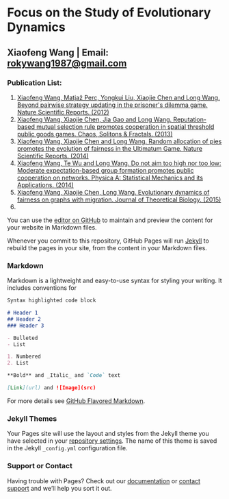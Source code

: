 # Focus on the Study of Evolutionary Dynamics
## Xiaofeng Wang | Email: rokywang1987@gmail.com
### Publication List:
1. [Xiaofeng Wang, Matjaž Perc, Yongkui Liu, Xiaojie Chen and Long Wang. Beyond pairwise strategy updating in the prisoner's dilemma game. Nature Scientific Reports. (2012)](https://doi.org/10.1038/srep00740)
2. [Xiaofeng Wang, Xiaojie Chen, Jia Gao and Long Wang. Reputation-based mutual selection rule promotes cooperation in spatial threshold public goods games. Chaos, Solitons & Fractals. (2013)](https://doi.org/10.1016/j.chaos.2013.07.019)
3. [Xiaofeng Wang, Xiaojie Chen and Long Wang. Random allocation of pies promotes the evolution of fairness in the Ultimatum Game. Nature Scientific Reports. (2014)](https://doi.org/10.1038/srep04534)
4. [Xiaofeng Wang, Te Wu and Long Wang. Do not aim too high nor too low: Moderate expectation-based group formation promotes public cooperation on networks. Physica A: Statistical Mechanics and its Applications. (2014)](https://doi.org/10.1016/j.physa.2014.05.048)
5. [Xiaofeng Wang, Xiaojie Chen, Long Wang. Evolutionary dynamics of fairness on graphs with migration. Journal of Theoretical Biology. (2015)](https://doi.org/10.1016/j.jtbi.2015.05.020)
6. []()

You can use the [editor on GitHub](https://github.com/evolutionarydynamics/evolutionarydynamics.github.io/edit/master/README.md) to maintain and preview the content for your website in Markdown files.

Whenever you commit to this repository, GitHub Pages will run [Jekyll](https://jekyllrb.com/) to rebuild the pages in your site, from the content in your Markdown files.

### Markdown

Markdown is a lightweight and easy-to-use syntax for styling your writing. It includes conventions for

```markdown
Syntax highlighted code block

# Header 1
## Header 2
### Header 3

- Bulleted
- List

1. Numbered
2. List

**Bold** and _Italic_ and `Code` text

[Link](url) and ![Image](src)
```

For more details see [GitHub Flavored Markdown](https://guides.github.com/features/mastering-markdown/).

### Jekyll Themes

Your Pages site will use the layout and styles from the Jekyll theme you have selected in your [repository settings](https://github.com/evolutionarydynamics/evolutionarydynamics.github.io/settings). The name of this theme is saved in the Jekyll `_config.yml` configuration file.

### Support or Contact

Having trouble with Pages? Check out our [documentation](https://help.github.com/categories/github-pages-basics/) or [contact support](https://github.com/contact) and we’ll help you sort it out.
